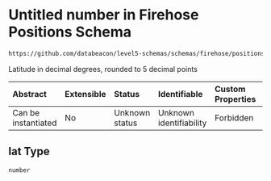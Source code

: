 # Untitled number in Firehose Positions Schema

```txt
https://github.com/databeacon/level5-schemas/schemas/firehose/positions.schema.json#/properties/lat
```

Latitude in decimal degrees, rounded to 5 decimal points

| Abstract            | Extensible | Status         | Identifiable            | Custom Properties | Additional Properties | Access Restrictions | Defined In                                                                                 |
| :------------------ | :--------- | :------------- | :---------------------- | :---------------- | :-------------------- | :------------------ | :----------------------------------------------------------------------------------------- |
| Can be instantiated | No         | Unknown status | Unknown identifiability | Forbidden         | Allowed               | none                | [positions.schema.json\*](../../out/firehose/positions.schema.json "open original schema") |

## lat Type

`number`
